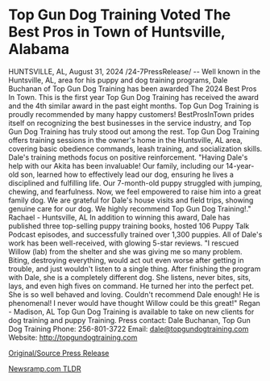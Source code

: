 # Top Gun Dog Training Voted The Best Pros in Town of Huntsville, Alabama

HUNTSVILLE, AL, August 31, 2024 /24-7PressRelease/ -- Well known in the Huntsville, AL, area for his puppy and dog training programs, Dale Buchanan of Top Gun Dog Training has been awarded The 2024 Best Pros In Town. This is the first year Top Gun Dog Training has received the award and the 4th similar award in the past eight months.  Top Gun Dog Training is proudly recommended by many happy customers! BestProsInTown prides itself on recognizing the best businesses in the service industry, and Top Gun Dog Training has truly stood out among the rest.  Top Gun Dog Training offers training sessions in the owner's home in the Huntsville, AL area, covering basic obedience commands, leash training, and socialization skills. Dale's training methods focus on positive reinforcement.  "Having Dale's help with our Akita has been invaluable! Our family, including our 14-year-old son, learned how to effectively lead our dog, ensuring he lives a disciplined and fulfilling life. Our 7-month-old puppy struggled with jumping, chewing, and fearfulness. Now, we feel empowered to raise him into a great family dog. We are grateful for Dale's house visits and field trips, showing genuine care for our dog. We highly recommend Top Gun Dog Training!."  Rachael - Huntsville, AL  In addition to winning this award, Dale has published three top-selling puppy training books, hosted 106 Puppy Talk Podcast episodes, and successfully trained over 1,300 puppies. All of Dale's work has been well-received, with glowing 5-star reviews.   "I rescued Willow (lab) from the shelter and she was giving me so many problem. Biting, destroying everything, would act out even worse after getting in trouble, and just wouldn't listen to a single thing. After finishing the program with Dale, she is a completely different dog. She listens, never bites, sits, lays, and even high fives on command. He turned her into the perfect pet. She is so well behaved and loving. Couldn't recommend Dale enough! He is phenomenal! I never would have thought Willow could be this great!" Regan - Madison, AL  Top Gun Dog Training is available to take on new clients for dog training and puppy Training.  Press contact:  Dale Buchanan, Top Gun Dog Training Phone: 256-801-3722 Email: dale@topgundogtraining.com  Website: http://topgundogtraining.com 

[Original/Source Press Release](https://www.24-7pressrelease.com/press-release/513941/top-gun-dog-training-voted-the-best-pros-in-town-of-huntsville-alabama) 

[Newsramp.com TLDR](https://newsramp.com/None) 